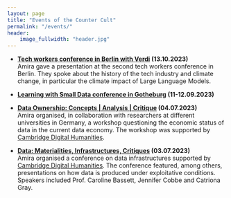 ```yaml
---
layout: page
title: "Events of the Counter Cult"
permalink: "/events/"
header:
    image_fullwidth: "header.jpg"
---
```


* **[Tech workers conference in Berlin with Verdi](https://bb.verdi.de/themen/++co++56347bde-6bfb-11ee-867b-001a4a160110) (13.10.2023)**<br>
Amira gave a presentation at the second tech workers conference in Berlin. They spoke about the history of the tech industry and climate change, in particular the climate impact of Large Language Models.

* **[Learning with Small Data conference in Gotheburg](https://sites.google.com/view/learning-with-small-data/home) (11-12.09.2023)**<br>


* **[Data Ownership: Concepts | Analysis | Critique](https://www.cdh.cam.ac.uk/events/36684/) (04.07.2023)**<br>
Amira organised, in collaboration with researchers at different universities in Germany, a workshop questioning the economic status of data in the current data economy. The workshop was supported by [Cambridge Digital Humanities](https://www.cdh.cam.ac.uk/).

* **[Data: Materialities, Infrastructures, Critiques](https://www.cdh.cam.ac.uk/events/36108/) (03.07.2023)**<br>
Amira organised a conference on data infrastructures supported by [Cambridge Digital Humanities](https://www.cdh.cam.ac.uk/). The conference featured, among others, presentations on how data is produced under exploitative conditions. Speakers included Prof. Caroline Bassett, Jennifer Cobbe and Catriona Gray.

